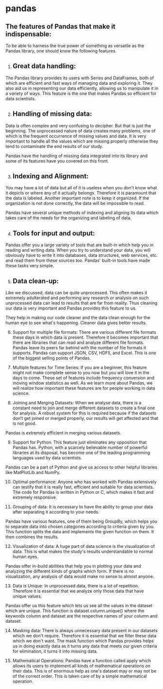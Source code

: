 # pandas

## The features of Pandas that make it indispensable:
To be able to harness the true power of something as versatile as the Pandas library, one should know the following features.

1. ## Great data handling:
The Pandas library provides its users with Series and DataFrames, both of which are efficient and fast ways of managing data and exploring it. They also aid us in representing our data efficiently, allowing us to manipulate it in a variety of ways. This feature is the one that makes Pandas so efficient for data scientists.

2. ## Handling of missing data:
Data is often complex and very confusing to decipher. But that is just the beginning. The unprocessed nature of data creates many problems, one of which is the frequent occurrence of missing values and data. It is very important to handle all the values which are missing properly otherwise they tend to contaminate the end results of our study.

Pandas have the handling of missing data integrated into its library and some of its features have you covered on this front.

3. ## Indexing and Alignment:
You may have a lot of data but all of it is useless when you don't know what it depicts or where any of it actually belongs. Therefore it is paramount that the data is labeled. Another important note is to keep it organized. If the organization is not done correctly, the data will be impossible to read.

Pandas have several unique methods of indexing and aligning its data which takes care of the needs for the organizing and labeling of data.

4. ## Tools for input and output:
Pandas offer you a large variety of tools that are built-in which help you in reading and writing data. When you try to understand your data, you will obviously have to write it into databases, data structures, web services, etc. and read them from these sources too. Pandas' built-in tools have made these tasks very simple.

5. ## Data clean-up:
Like we discussed, data can be quite unprocessed. This often makes it extremely adulterated and performing any research or analysis on such unprocessed data can lead to results that are far from reality. Thus cleaning our data is very important and Pandas provides this feature to us.

They help in making our code cleaner and the data clean enough for the human eye to see what's happening. Cleaner data gives better results.

6. Support for multiple file formats:
There are various different file formats these days in which data is present. Therefore it becomes important that there are libraries that can read and analyze different file formats. Pandas leave its peers far behind with the number of file formats it supports. Pandas can support JSON, CSV, HDF5, and Excel. This is one of the biggest selling points of Pandas.

7. Multiple features for Time Series:
If you are a beginner, this feature might not make complete sense to you now but you will love it in the days to come. These set of features include frequency conversion and moving window statistics as well. As we learn more about Pandas, we will realize how important these features are for people working in data science.

8. Joining and Merging Datasets:
When we analyse data, there is a constant need to join and merge different datasets to create a final one for analysis. A robust system for this is required because if the datasets don’t get joined or merged properly, our results will get affected and that is not good.

Pandas is extremely efficient in merging various datasets.

9. Support for Python:
This feature just eliminates any opposition that Pandas has. Python, with a scarcely believable number of powerful libraries at its disposal, has become one of the leading programming languages used by data scientists.

Pandas can be a part of Python and give us access to other helpful libraries like MatPlotLib and NumPy.

10. Optimal performance:
Anyone who has worked with Pandas extensively can testify that it is really fast, efficient and suitable for data scientists. The code for Pandas is written in Python or C, which makes it fast and extremely responsive.

11. Grouping of data:
It is necessary to have the ability to group your data after separating it according to your needs.

Pandas have various features, one of them being GroupBy, which helps you to separate data into chosen categories according to criteria given by you. This function splits the data and implements the given function on them. It then combines the results.

12. Visualization of data:
A huge part of data science is the visualization of data. This is what makes the study's results understandable to normal human eyes.

Pandas offer in-build abilities that help you in plotting your data and analyzing the different kinds of graphs which form. If there is no visualization, any analysis of data would make no sense to almost anyone.

13. Data is Unique:
In unprocessed data, there is a lot of repetition. Therefore it is essential that we analyze only those data that have unique values.

Pandas offer us this feature which lets us see all the values in the dataset which are unique. This function is dataset.column.unique() where the keywords column and dataset are the respective names of your column and dataset.

14. Masking data:
There is always unnecessary data present in our datasets which we don't require. Therefore it is essential that we filter these data which we don't want. The mask function which Pandas provides helps us in doing exactly data as it turns any data that meets our given criteria for elimination, it turns it into missing data.

15. Mathematical Operations:
Pandas have a function called apply which allows its users to implement all kinds of mathematical operations on their data. This is of enormous help as one's dataset may or may not be of the correct order. This is taken care of by a simple mathematical operation.